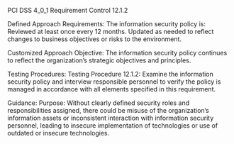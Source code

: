 PCI DSS 4_0_1 Requirement Control 12.1.2

Defined Approach Requirements:
The information security policy is: Reviewed at least once every 12 months. Updated as needed to reflect changes to business objectives or risks to the environment.

Customized Approach Objective:
The information security policy continues to reflect the organization’s strategic objectives and principles.

Testing Procedures:
Testing Procedure 12.1.2: Examine the information security policy and interview responsible personnel to verify the policy is managed in accordance with all elements specified in this requirement.

Guidance:
Purpose: Without clearly defined security roles and responsibilities assigned, there could be misuse of the organization’s information assets or inconsistent interaction with information security personnel, leading to insecure implementation of technologies or use of outdated or insecure technologies.